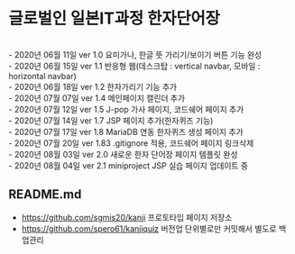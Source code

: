 # 글로벌인 일본IT과정 한자단어장<br/>

<br/>
- 2020년 06월 11일 ver 1.0 요미가나, 한글 뜻 가리기/보이기 버튼 기능 완성 <br/>
- 2020년 06월 15일 ver 1.1 반응형 웹(데스크탑 : vertical navbar, 모바일 : horizontal navbar)<br/>
- 2020년 06월 18일 ver 1.2 한자가리기 기능 추가<br/>
- 2020년 07월 07일 ver 1.4 메인페이지 캘린더 추가<br/>
- 2020년 07월 12일 ver 1.5 J-pop 가사 페이지, 코드쉐어 페이지 추가<br/>
- 2020년 07월 14일 ver 1.7 JSP 페이지 추가(한자퀴즈 기능)<br/>
- 2020년 07월 17일 ver 1.8 MariaDB 연동 한자퀴즈 생성 페이지 추가<br/>
- 2020년 07월 20일 ver 1.83 .gitignore 적용, 코드쉐어 페이지 링크삭제<br/>
- 2020년 08월 03일 ver 2.0 새로운 한자 단어장 페이지 템플릿 완성 <br/>
- 2020년 08월 04일 ver 2.1 miniproject JSP 실습 페이지 업데이트 중 <br/>

## README.md

- https://github.com/sgmis20/kanji 프로토타입 페이지 저장소
- https://github.com/spero61/kanjiquiz 버전업 단위별로만 커밋해서 별도로 백업관리
